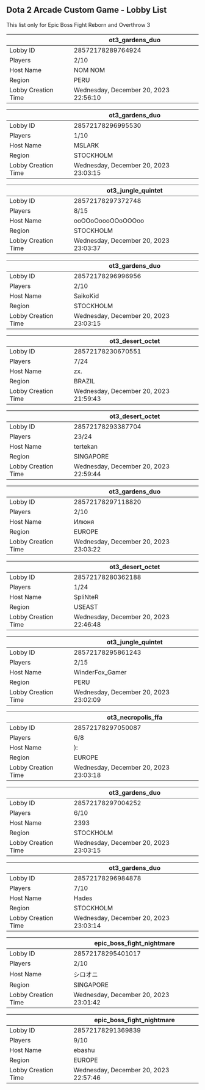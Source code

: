 ## Dota 2 Arcade Custom Game - Lobby List

This list only for Epic Boss Fight Reborn and Overthrow 3

|  | ot3_gardens_duo |
| ------ | ------ |
| Lobby ID | 28572178289764924 |
| Players | 2/10 |
| Host Name | NOM NOM |
| Region | PERU |
| Lobby Creation Time | Wednesday, December 20, 2023 22:56:10 |


|  | ot3_gardens_duo |
| ------ | ------ |
| Lobby ID | 28572178296995530 |
| Players | 1/10 |
| Host Name | МSLARK |
| Region | STOCKHOLM |
| Lobby Creation Time | Wednesday, December 20, 2023 23:03:15 |


|  | ot3_jungle_quintet |
| ------ | ------ |
| Lobby ID | 28572178297372748 |
| Players | 8/15 |
| Host Name | ooOOoOoooOOoOOOoo |
| Region | STOCKHOLM |
| Lobby Creation Time | Wednesday, December 20, 2023 23:03:37 |


|  | ot3_gardens_duo |
| ------ | ------ |
| Lobby ID | 28572178296996956 |
| Players | 2/10 |
| Host Name | SaikoKid |
| Region | STOCKHOLM |
| Lobby Creation Time | Wednesday, December 20, 2023 23:03:15 |


|  | ot3_desert_octet |
| ------ | ------ |
| Lobby ID | 28572178230670551 |
| Players | 7/24 |
| Host Name | zx. |
| Region | BRAZIL |
| Lobby Creation Time | Wednesday, December 20, 2023 21:59:43 |


|  | ot3_desert_octet |
| ------ | ------ |
| Lobby ID | 28572178293387704 |
| Players | 23/24 |
| Host Name | tertekan |
| Region | SINGAPORE |
| Lobby Creation Time | Wednesday, December 20, 2023 22:59:44 |


|  | ot3_gardens_duo |
| ------ | ------ |
| Lobby ID | 28572178297118820 |
| Players | 2/10 |
| Host Name | Илюня |
| Region | EUROPE |
| Lobby Creation Time | Wednesday, December 20, 2023 23:03:22 |


|  | ot3_desert_octet |
| ------ | ------ |
| Lobby ID | 28572178280362188 |
| Players | 1/24 |
| Host Name | SpliNteR |
| Region | USEAST |
| Lobby Creation Time | Wednesday, December 20, 2023 22:46:48 |


|  | ot3_jungle_quintet |
| ------ | ------ |
| Lobby ID | 28572178295861243 |
| Players | 2/15 |
| Host Name | WinderFox_Gamer |
| Region | PERU |
| Lobby Creation Time | Wednesday, December 20, 2023 23:02:09 |


|  | ot3_necropolis_ffa |
| ------ | ------ |
| Lobby ID | 28572178297050087 |
| Players | 6/8 |
| Host Name | ): |
| Region | EUROPE |
| Lobby Creation Time | Wednesday, December 20, 2023 23:03:18 |


|  | ot3_gardens_duo |
| ------ | ------ |
| Lobby ID | 28572178297004252 |
| Players | 6/10 |
| Host Name | 2393 |
| Region | STOCKHOLM |
| Lobby Creation Time | Wednesday, December 20, 2023 23:03:15 |


|  | ot3_gardens_duo |
| ------ | ------ |
| Lobby ID | 28572178296984878 |
| Players | 7/10 |
| Host Name | Hades |
| Region | STOCKHOLM |
| Lobby Creation Time | Wednesday, December 20, 2023 23:03:14 |


|  | epic_boss_fight_nightmare |
| ------ | ------ |
| Lobby ID | 28572178295401017 |
| Players | 2/10 |
| Host Name | シロオニ |
| Region | SINGAPORE |
| Lobby Creation Time | Wednesday, December 20, 2023 23:01:42 |


|  | epic_boss_fight_nightmare |
| ------ | ------ |
| Lobby ID | 28572178291369839 |
| Players | 9/10 |
| Host Name | ebashu |
| Region | EUROPE |
| Lobby Creation Time | Wednesday, December 20, 2023 22:57:46 |


